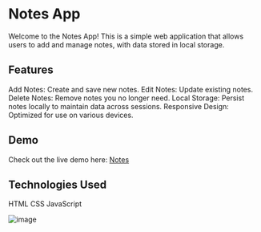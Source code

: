 # Notes App
Welcome to the Notes App! This is a simple web application that allows users to add and manage notes, with data stored in local storage.

## Features
Add Notes: Create and save new notes.
Edit Notes: Update existing notes.
Delete Notes: Remove notes you no longer need.
Local Storage: Persist notes locally to maintain data across sessions.
Responsive Design: Optimized for use on various devices.
## Demo
Check out the live demo here: [Notes](https://iamvibhav.github.io/Notes-App/)

## Technologies Used
HTML
CSS
JavaScript

![image](https://github.com/iamvibhav/Notes-App/assets/139247683/96706e86-91ed-42ab-89a6-5f5201869942)
